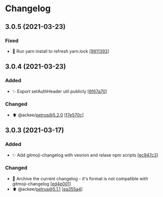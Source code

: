 # Changelog

<a name="3.0.5"></a>

## 3.0.5 (2021-03-23)

### Fixed

-   🐛 Run yarn install to refresh yarn.lock [[9911393](https://github.com/AckeeCZ/antonio/commit/991139351440fad88430c640a236ad67e6c652c5)]

<a name="3.0.4"></a>

## 3.0.4 (2021-03-23)

### Added

-   ✨ Export setAuthHeader util publicly [[6f67a70](https://github.com/AckeeCZ/antonio/commit/6f67a703f313e93741f532823e8fe2d2e38b3418)]

### Changed

-   ⬆️ @ackee/petrus@5.2.0 [[f7e570c](https://github.com/AckeeCZ/antonio/commit/f7e570c63af6c8049430940fdaeb38942b097886)]

<a name="3.0.3"></a>

## 3.0.3 (2021-03-17)

### Added

-   ✨ Add gitmoji-changelog with vesrion and relase npm scripts [[ec947c3](https://github.com/AckeeCZ/antonio/commit/ec947c38a4bdd993c1fcb95ee5c3291124b3fadd)]

### Changed

-   🚚 Archive the current changelog - it&#x27;s format is not compatible with gitmoji-changelog [[ed4e001](https://github.com/AckeeCZ/antonio/commit/ed4e001e455019a0343d615c3ab5b800908da20e)]
-   ⬆️ @ackee/petrus@5.1.1 [[ea355a4](https://github.com/AckeeCZ/antonio/commit/ea355a4ca7632655ba896c972b768ea133eef7e9)]

